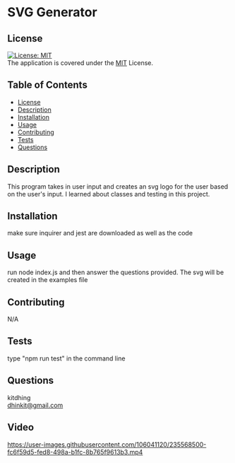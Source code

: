 # SVG Generator

## License 
[![License: MIT](https://img.shields.io/badge/License-MIT-yellow.svg)](https://opensource.org/licenses/MIT)\
The application is covered under the [MIT](https://github.com/kitdhing/readme-generator/blob/main/LICENSE) License. 



## Table of Contents
- [License](#license)
- [Description](#description)
- [Installation](#installation)
- [Usage](#usage)
- [Contributing](#contributing)
- [Tests](#tests)
- [Questions](#questions)


## Description
This program takes in user input and creates an svg logo for the user based on the user's input. I learned about classes and testing in this project.

## Installation
make sure inquirer and jest are downloaded as well as the code

## Usage
run node index.js and then answer the questions provided. The svg will be created in the examples file

## Contributing
N/A

## Tests
type "npm run test" in the command line

## Questions
kitdhing\
dhinkit@gmail.com

## Video


https://user-images.githubusercontent.com/106041120/235568500-fc6f59d5-fed8-498a-b1fc-8b765f9613b3.mp4


